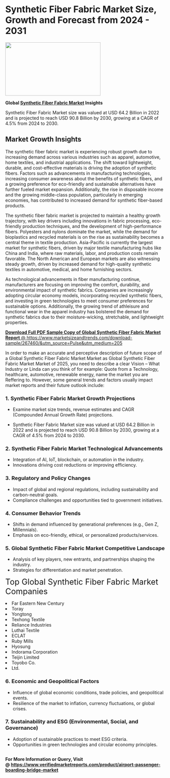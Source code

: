<H1>Synthetic Fiber Fabric Market Size, Growth and Forecast from 2024 - 2031</H1><img class="aligncenter size-medium wp-image-584254" src="https://thirdeyenews.in/wp-content/uploads/2024/09/Global-Market-Research-300x168.jpeg" alt="" width="300" height="168" /><p><strong>Global&nbsp;<a href="https://www.marketsizeandtrends.com/download-sample/267460/&amp;utm_source=Pulse&amp;utm_medium=205">Synthetic Fiber Fabric Market</a> Insights</strong></p><p>Synthetic Fiber Fabric Market size was valued at USD 64.2 Billion in 2022 and is projected to reach USD 90.8 Billion by 2030, growing at a CAGR of 4.5% from 2024 to 2030.</p><p><h2>Market Growth Insights</h2> <p>The synthetic fiber fabric market is experiencing robust growth due to increasing demand across various industries such as apparel, automotive, home textiles, and industrial applications. The shift toward lightweight, durable, and cost-effective materials is driving the adoption of synthetic fibers. Factors such as advancements in manufacturing technologies, increasing consumer awareness about the benefits of synthetic fibers, and a growing preference for eco-friendly and sustainable alternatives have further fueled market expansion. Additionally, the rise in disposable income and the growing middle-class population, particularly in emerging economies, has contributed to increased demand for synthetic fiber-based products.</p> <p><a href="download-sample-link"></a></p> <p>The synthetic fiber fabric market is projected to maintain a healthy growth trajectory, with key drivers including innovations in fabric processing, eco-friendly production techniques, and the development of high-performance fibers. Polyesters and nylons dominate the market, while the demand for bioplastics and recycled materials is on the rise as sustainability becomes a central theme in textile production. Asia-Pacific is currently the largest market for synthetic fibers, driven by major textile manufacturing hubs like China and India, where raw materials, labor, and production costs remain favorable. The North American and European markets are also witnessing steady growth, driven by increased demand for high-quality synthetic textiles in automotive, medical, and home furnishing sectors.</p> <p>As technological advancements in fiber manufacturing continue, manufacturers are focusing on improving the comfort, durability, and environmental impact of synthetic fabrics. Companies are increasingly adopting circular economy models, incorporating recycled synthetic fibers, and investing in green technologies to meet consumer preferences for sustainable options. Additionally, the growing trend of athleisure and functional wear in the apparel industry has bolstered the demand for synthetic fabrics due to their moisture-wicking, stretchable, and lightweight properties.</p> <p><a href="get-more-link"></p><p><span class=""><strong>Download Full PDF Sample Copy of Global Synthetic Fiber Fabric Market Report</strong> @ <a href="https://www.marketsizeandtrends.com/download-sample/267460/&amp;utm_source=Pulse&amp;utm_medium=205" target="_blank">https://www.marketsizeandtrends.com/download-sample/267460/&amp;utm_source=Pulse&amp;utm_medium=205</a></span></p><p>In order to make an accurate and perceptive description of future scope of a Global&nbsp;Synthetic Fiber Fabric Market Market as Global&nbsp;Synthetic Fiber Fabric Market Market of 2025, you need to describe a clear Vision &ndash; What Industry or Linda can you think of for example: Quote from a Technology, healthcare, automotive, renewable energy, name the market you are Reffering to. However, some general trends and factors usually impact market reports and their future outlook include:</p><h3>1.&nbsp;<strong>Synthetic Fiber Fabric Market Growth Projections</strong></h3><ul><li>Examine market size trends, revenue estimates and CAGR (Compounded Annual Growth Rate) projections.</li><li><p>Synthetic Fiber Fabric Market size was valued at USD 64.2 Billion in 2022 and is projected to reach USD 90.8 Billion by 2030, growing at a CAGR of 4.5% from 2024 to 2030.</p></li></ul><h3>2.&nbsp;<strong>Synthetic Fiber Fabric Market Technological Advancements</strong></h3><ul><li>Integration of AI, IoT, blockchain, or automation in the industry.</li><li>Innovations driving cost reductions or improving efficiency.</li></ul><h3>3.&nbsp;<strong>Regulatory and Policy Changes</strong></h3><ul><li>Impact of global and regional regulations, including sustainability and carbon-neutral goals.</li><li>Compliance challenges and opportunities tied to government initiatives.</li></ul><h3>4.&nbsp;<strong>Consumer Behavior Trends</strong></h3><ul><li>Shifts in demand influenced by generational preferences (e.g., Gen Z, Millennials).</li><li>Emphasis on eco-friendly, ethical, or personalized products/services.</li></ul><h3>5.&nbsp;<strong>Global Synthetic Fiber Fabric Market Competitive Landscape</strong></h3><ul><li>Analysis of key players, new entrants, and partnerships shaping the industry.</li><li>Strategies for differentiation and market penetration.</li></ul><p data-pm-slice="1 1 []"><span style="color: inherit; font-family: inherit; font-size: 25px;">Top Global Synthetic Fiber Fabric Market Companies</span></p><div class="" data-test-id=""><p><li>Far Eastern New Century</li><li> Toray</li><li> Yongtong</li><li> Texhong Textile</li><li> Reliance Industries</li><li> Luthai Textile</li><li> ECLAT</li><li> Ruby Mills</li><li> Hyosung</li><li> Indorama Corporation</li><li> Teijin Limited</li><li> Toyobo Co.</li><li> Ltd.</li></p></div><h3>6.&nbsp;<strong>Economic and Geopolitical Factors</strong></h3><ul><li>Influence of global economic conditions, trade policies, and geopolitical events.</li><li>Resilience of the market to inflation, currency fluctuations, or global crises.</li></ul><h3>7.&nbsp;<strong>Sustainability and ESG (Environmental, Social, and Governance)</strong></h3><ul><li>Adoption of sustainable practices to meet ESG criteria.</li><li>Opportunities in green technologies and circular economy principles.</li></ul><h2><strong style="font-size: 14px;">For More Information or Query, Visit @&nbsp;</strong><a style="background-color: #ffffff; font-size: 14px;" href="https://www.marketsizeandtrends.com/report/synthetic-fiber-fabric-market/" target="_blank">https://www.verifiedmarketreports.com/product/airport-passenger-boarding-bridge-market</a></h2>
